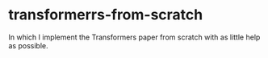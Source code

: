 # transformerrs-from-scratch
 In which I implement the Transformers paper from scratch with as little help as possible.
